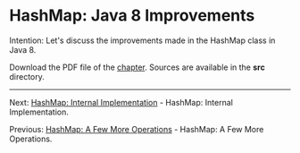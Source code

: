 # HashMap: Java 8 Improvements

Intention: Let's discuss the improvements made in the HashMap class in Java 8.

Download the PDF file of the [chapter](chapter_23.pdf). Sources are available in the <b>src</b> directory. 


<hr>

Next: [HashMap: Internal Implementation](chapter_24.md "HashMap: Internal Implementation") - HashMap: Internal Implementation.

Previous: [HashMap: A Few More Operations](chapter_22.md "HashMap: A Few More Operations") - HashMap: A Few More Operations.